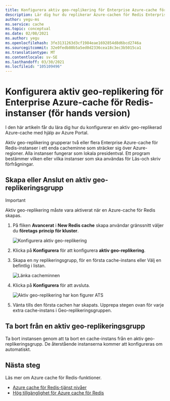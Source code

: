 ```yaml
---
title: Konfigurera aktiv geo-replikering för Enterprise Azure-cache för Redis-instanser
description: Lär dig hur du replikerar Azure-cachen för Redis Enterprise-instanser i Azure-regioner
author: yegu-ms
ms.service: cache
ms.topic: conceptual
ms.date: 02/08/2021
ms.author: yegu
ms.openlocfilehash: 3fe3131263d3cf1984eae1692854d8d6bcd2746a
ms.sourcegitcommit: 32e0fedb80b5a5ed0d2336cea18c3ec3b5015ca1
ms.translationtype: MT
ms.contentlocale: sv-SE
ms.lasthandoff: 03/30/2021
ms.locfileid: "105109496"
---
```

# <a name="configure-active-geo-replication-for-enterprise-azure-cache-for-redis-instances-preview"></a>Konfigurera aktiv geo-replikering för Enterprise Azure-cache för Redis-instanser (för hands version)

I den här artikeln får du lära dig hur du konfigurerar en aktiv geo-replikerad Azure-cache med hjälp av Azure Portal.

Aktiv geo-replikering grupperar två eller flera Enterprise Azure-cache för Redis-instanser i ett enda cacheminne som sträcker sig över Azure-regioner. Alla instanser fungerar som lokala presidentval. Ett program bestämmer vilken eller vilka instanser som ska användas för Läs-och skriv förfrågningar.

## <a name="create-or-join-an-active-geo-replication-group"></a>Skapa eller Anslut en aktiv geo-replikeringsgrupp

> [!IMPORTANT]
> Aktiv geo-replikering måste vara aktiverat när en Azure-cache för Redis skapas.
>
>

1. På fliken **Avancerat** i **New Redis cache** skapa användar gränssnitt väljer du **företags** **princip för kluster**.

    ![Konfigurera aktiv geo-replikering](./media/cache-how-to-active-geo-replication/cache-active-geo-replication-not-configured.png)

1. Klicka på **Konfigurera** för att konfigurera **aktiv geo-replikering**.

1. Skapa en ny replikeringsgrupp, för en första cache-instans eller Välj en befintlig i listan.

    ![Länka cacheminnen](./media/cache-how-to-active-geo-replication/cache-active-geo-replication-new-group.png)

1. Klicka på **Konfigurera** för att avsluta.

    ![Aktiv geo-replikering har kon figurer ATS](./media/cache-how-to-active-geo-replication/cache-active-geo-replication-configured.png)

1. Vänta tills den första cachen har skapats. Upprepa stegen ovan för varje extra cache-instans i Geo-replikeringsgruppen.

## <a name="remove-from-an-active-geo-replication-group"></a>Ta bort från en aktiv geo-replikeringsgrupp

Ta bort instansen genom att ta bort en cache-instans från en aktiv geo-replikeringsgrupp. De återstående instanserna kommer att konfigureras om automatiskt.

## <a name="next-steps"></a>Nästa steg

Läs mer om Azure cache för Redis-funktioner.

* [Azure cache för Redis-tjänst nivåer](cache-overview.md#service-tiers)
* [Hög tillgänglighet för Azure cache för Redis](cache-high-availability.md)
